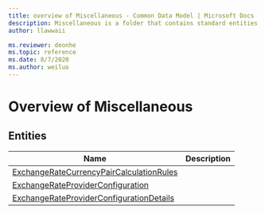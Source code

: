 ```yaml
---
title: overview of Miscellaneous - Common Data Model | Microsoft Docs
description: Miscellaneous is a folder that contains standard entities related to the Common Data Model.
author: llawwaii

ms.reviewer: deonhe
ms.topic: reference
ms.date: 8/7/2020
ms.author: weiluo
---
```


# Overview of Miscellaneous


## Entities

|Name|Description|
|---|---|
|[ExchangeRateCurrencyPairCalculationRules](ExchangeRateCurrencyPairCalculationRules.md)||
|[ExchangeRateProviderConfiguration](ExchangeRateProviderConfiguration.md)||
|[ExchangeRateProviderConfigurationDetails](ExchangeRateProviderConfigurationDetails.md)||
